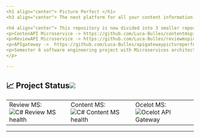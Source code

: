 ```yaml
---
<h1 align="center"> Picture Perfect </h1>
<h3 align="center"> The next platform for all your content information </h3>

<h4 align="center"> This repository is now divided into 3 smaller repositories </h4>
<p>ContenAPI Microservice -> https://github.com/Luca-Bulles/contentmspictureperfect </p>
<p>ReviewAPI Microservice -> https://github.com/Luca-Bulles/reviewmspictureperfect </p>
<p>APIgateway ->  https://github.com/Luca-Bulles/apigatewaypictureperfect</p>
<p>Semester 6 software engineering project with Microservices architecture. The microservices are created with .NET 6 and i have used an ORM (Entity Framework) to handle all data reqyests to the distributed MySQL databases. The API Gateway is used to handle all requests from the Web application. The API Gateway is created with .NET 6 and the frontend project is created with JavaScript, CSS and HTML. For communication between microservices, i have implemented a Messagebroker with RabbitMQ.
</p>

---
```


<!-- markdownlint-disable -->
## :chart_with_upwards_trend: Project Status[![](./docs/img/pin.svg)](#project-status:) 

<table align="center" class="no-border" >
  <tr>
    <td>Review MS: <img src="https://github.com/Luca-Bulles/pictureperfect/actions/workflows/dotnetReviewAPI.yml/badge.svg" alt="C# Review MS health"/></td>
    <td>Content MS: <img src="https://github.com/Luca-Bulles/pictureperfect/actions/workflows/dotnet.yml/badge.svg" alt="C# Content MS health"/></td>
    <td>Ocelot MS: <img src="https://github.com/Luca-Bulles/pictureperfect/actions/workflows//dotnetocelot.yml/badge.svg" alt="Ocelot API Gateway"/></td>
  </tr>
</table>

---
